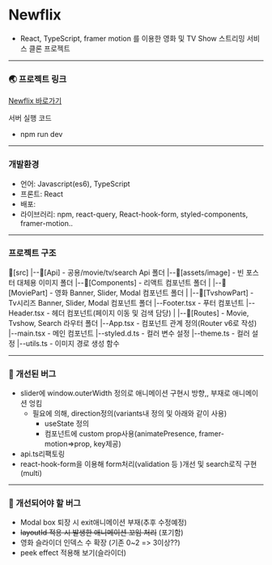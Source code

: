 # Newflix

- React, TypeScript, framer motion 를 이용한 영화 및 TV Show 스트리밍 서비스 클론 프로젝트

---

### 🌏 프로젝트 링크

[Newflix 바로가기]()

서버 실행 코드

- npm run dev

---

### 개발환경

- 언어: Javascript(es6), TypeScript
- 프론트: React
- 배포:
- 라이브러리: npm, react-query, React-hook-form, styled-components, framer-motion..

---

### 프로젝트 구조

📂[src]
|--📂[Api] - 공용/movie/tv/search Api 폴더
|--📂[assets/image] - 빈 포스터 대체용 이미지 폴더
|--📂[Components] - 리액트 컴포넌트 폴더
| |--📂[MoviePart] - 영화 Banner, Slider, Modal 컴포넌트 폴더
| |--📂[TvshowPart] - Tv시리즈 Banner, Slider, Modal 컴포넌트 폴더
|--Footer.tsx - 푸터 컴포넌트
|--Header.tsx - 헤더 컴포넌트(페이지 이동 및 검색 담당)
| |--📂[Routes] - Movie, Tvshow, Search 라우터 폴더
|--App.tsx - 컴포넌트 관계 정의(Router v6로 작성)
|--main.tsx - 메인 컴포넌트
|--styled.d.ts - 컬러 변수 설정
|--theme.ts - 컬러 설정
|--utils.ts - 이미지 경로 생성 함수

---

### 🥵 개선된 버그

- slider에 window.outerWidth 정의로 애니메이션 구현시 방향,, 부재로 애니메이션 엉킴
  - 필요에 의해, direction정의(variants내 정의 및 아래와 같이 사용)
    - useState 정의
    - 컴포넌트에 custom prop사용(animatePresence, framer-motion=>prop, key제공)
- api.ts리팩토링
- react-hook-form을 이용해 form처리(validation 등 )개선 및 search로직 구현(multi)

---

### 🥲 개선되어야 할 버그

- Modal box 퇴장 시 exit애니메이션 부재(추후 수정예정)
- ~~layoutId 적용 시 발생한 애니메이션 꼬임 처리~~ (포기함)
- 영화 슬라이더 인덱스 수 확장 (기존 0~2 => 3이상??)
- peek effect 적용해 보기(슬라이더)
